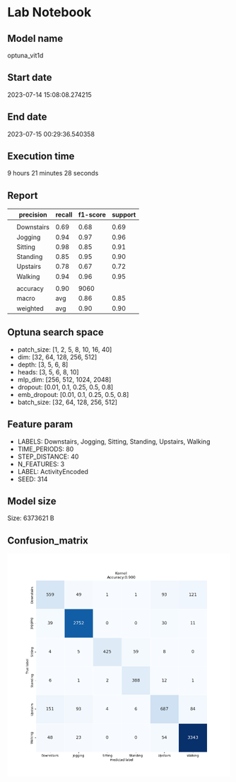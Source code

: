 # Lab Notebook


## Model name
optuna_vit1d

## Start date
2023-07-14 15:08:08.274215

## End date
2023-07-15 00:29:36.540358

## Execution time
9 hours 21 minutes 28 seconds

## Report
| | precision | recall | f1-score | support |
| --- | --- | --- | --- | --- |
| |  |
| | Downstairs | 0.69 | 0.68 | 0.69 | 824 |
| | Jogging | 0.94 | 0.97 | 0.96 | 2832 |
| | Sitting | 0.98 | 0.85 | 0.91 | 501 |
| | Standing | 0.85 | 0.95 | 0.90 | 410 |
| | Upstairs | 0.78 | 0.67 | 0.72 | 1025 |
| | Walking | 0.94 | 0.96 | 0.95 | 3468 |
| |  |
| | accuracy | 0.90 | 9060 |
| | macro | avg | 0.86 | 0.85 | 0.85 | 9060 |
| | weighted | avg | 0.90 | 0.90 | 0.90 | 9060 |


## Optuna search space
- patch_size: [1, 2, 5, 8, 10, 16, 40]
- dim: [32, 64, 128, 256, 512]
- depth: [3, 5, 6, 8]
- heads: [3, 5, 6, 8, 10]
- mlp_dim: [256, 512, 1024, 2048]
- dropout: [0.01, 0.1, 0.25, 0.5, 0.8]
- emb_dropout: [0.01, 0.1, 0.25, 0.5, 0.8]
- batch_size: [32, 64, 128, 256, 512]

## Feature param
- LABELS: Downstairs, Jogging, Sitting, Standing, Upstairs, Walking
- TIME_PERIODS: 80
- STEP_DISTANCE: 40
- N_FEATURES: 3
- LABEL: ActivityEncoded
- SEED: 314

## Model size
Size: 6373621    B

## Confusion_matrix
![alt](./cross-tab.png)
